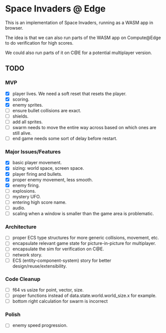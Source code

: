 # Space Invaders @ Edge

This is an implementation of Space Invaders, running as a WASM app in browser.

The idea is that we can also run parts of the WASM app on Compute@Edge to do verification for high scores.

We could also run parts of it on C@E for a potential multiplayer version.

## TODO

### MVP

- [X] player lives. We need a soft reset that resets the player.
- [X] scoring.
- [X] enemy sprites.
- [ ] ensure bullet collisions are exact.
- [ ] shields.
- [ ] add all sprites.
- [ ] swarm needs to move the entire way across based on which ones are still alive.
- [ ] end game needs some sort of delay before restart.

### Major Issues/Features

- [X] basic player movement.
- [X] sizing: world space, screen space.
- [X] player firing and bullets.
- [X] proper enemy movement, less smooth.
- [X] enemy firing.
- [ ] explosions.
- [ ] mystery UFO.
- [ ] entering high score name.
- [ ] audio.
- [ ] scaling when a window is smaller than the game area is problematic.

### Architecture

- [ ] proper ECS type structures for more generic collisions, movement, etc.
- [ ] encapsulate relevant game state for picture-in-picture for multiplayer.
- [ ] encapsulate the sim for verification on C@E.
- [ ] network story.
- [ ] ECS (entity-component-system) story for better design/reuse/extensibility.

### Code Cleanup
- [ ] f64 vs usize for point, vector, size.
- [ ] proper functions instead of data.state.world.world_size.x for example.
- [ ] bottom right calculation for swarm is incorrect

### Polish

- [ ] enemy speed progression.